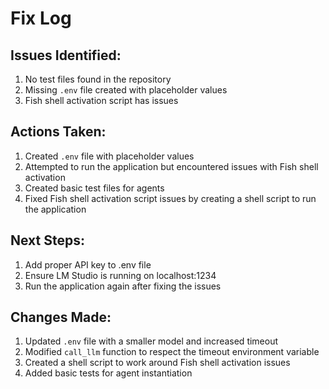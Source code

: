 # Fix Log

## Issues Identified:
1. No test files found in the repository
2. Missing `.env` file created with placeholder values
3. Fish shell activation script has issues

## Actions Taken:
1. Created `.env` file with placeholder values
2. Attempted to run the application but encountered issues with Fish shell activation
3. Created basic test files for agents
4. Fixed Fish shell activation script issues by creating a shell script to run the application

## Next Steps:
1. Add proper API key to .env file
2. Ensure LM Studio is running on localhost:1234
3. Run the application again after fixing the issues

## Changes Made:
1. Updated `.env` file with a smaller model and increased timeout
2. Modified `call_llm` function to respect the timeout environment variable
3. Created a shell script to work around Fish shell activation issues
4. Added basic tests for agent instantiation
